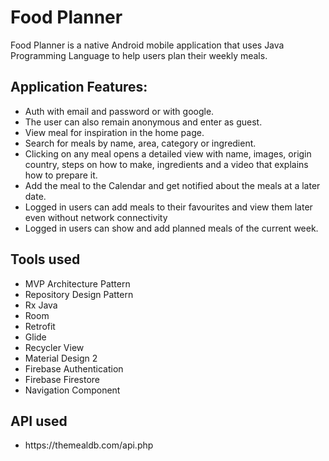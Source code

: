 <h1>Food Planner</h1>
Food Planner is a native Android mobile application that uses Java Programming Language to help users plan their weekly meals.
<h2>Application Features:</h2>
<ul>
 <li> Auth with email and password or with google.</li>
<li>The user can also remain anonymous and enter as guest.</li>
<li>View meal for inspiration in the home page.</li>
<li>Search for meals by name, area, category or ingredient.</li>
<li>Clicking on any meal opens a detailed view with name, images, origin country, steps on how to make, ingredients and a video that explains how to prepare it.</li>
<li>Add the meal to the Calendar and get notified about the meals at a later date.</li>
<li>Logged in users can add meals to their favourites and view them later even without network connectivity</li>
<li>Logged in users can show and add planned meals of the current week.</li>
</ul>
<h2>Tools used</h2>
<ul>
<li>MVP Architecture Pattern</li>
<li>Repository Design Pattern</li>
<li>Rx Java</li>
<li>Room</li>
<li>Retrofit</li>
<li>Glide</li>
<li>Recycler View</li>
<li>Material Design 2</li>
<li>Firebase Authentication</li>
<li>Firebase Firestore</lil>
<li>Navigation Component</li>
</ul>

<h2>API used</h2>
<ul>
  <li>https://themealdb.com/api.php</li>
</ul>


